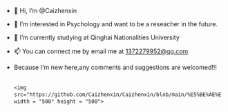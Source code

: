 - 👋 Hi, I’m @Caizhenxin
- 👀 I’m interested in Psychology and want to be a reseacher in the future.
- 🌱 I’m currently studying at Qinghai Nationalities University
- 📫 You can connect me by email me at 1372279952@qq.com
- Because I'm new here,any comments and suggestions are welcomed!!!
 
                                                                      <img src="https://github.com/Caizhenxin/Caizhenxin/blob/main/%E5%BE%AE%E4%BF%A1%E5%9B%BE%E7%89%87_20231026104850.jpg" width = "500" height = "500">




<!---
Caizhenxin/Caizhenxin is a ✨ special ✨ repository because its `README.md` (this file) appears on your GitHub profile.
You can click the Preview link to take a look at your changes.
--->
